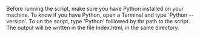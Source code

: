 Before running the script, make sure you have Python installed on your machine.
To know if you have Python, open a Terminal and type 'Python --version'.
To un the script, type 'Python' folllowed by thr path to the script.
The output will be written in the file Index.html, in the same directory.
